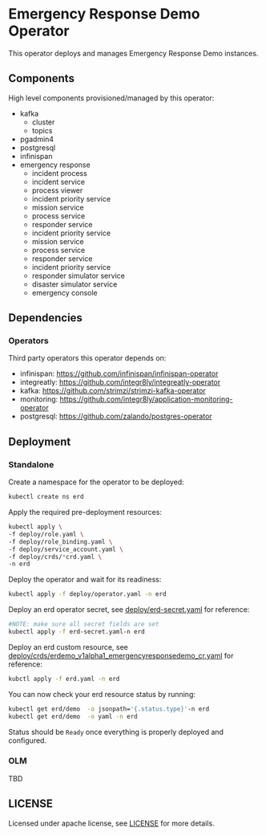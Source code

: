 # Emergency Response Demo Operator

This operator deploys and manages Emergency Response Demo instances.

## Components

High level components provisioned/managed by this operator:

* kafka
    * cluster
    * topics
* pgadmin4
* postgresql
* infinispan
* emergency response
    * incident process
    * incident service
    * process viewer
    * incident priority service
    * mission service
    * process service
    * responder service
    * incident priority service
    * mission service
    * process service
    * responder service
    * incident priority service
    * responder simulator service
    * disaster simulator service
    * emergency console

## Dependencies
    
### Operators

Third party operators this operator depends on:

* infinispan: https://github.com/infinispan/infinispan-operator
* integreatly: https://github.com/integr8ly/integreatly-operator
* kafka: https://github.com/strimzi/strimzi-kafka-operator
* monitoring: https://github.com/integr8ly/application-monitoring-operator
* postgresql: https://github.com/zalando/postgres-operator

## Deployment

### Standalone

Create a namespace for the operator to be deployed:

```bash
kubectl create ns erd
```

Apply the required pre-deployment resources:

```bash
kubectl apply \
-f deploy/role.yaml \
-f deploy/role_binding.yaml \
-f deploy/service_account.yaml \
-f deploy/crds/*crd.yaml \
-n erd
```

Deploy the operator and wait for its readiness:

```bash
kubectl apply -f deploy/operator.yaml -n erd
```

Deploy an erd operator secret, see [deploy/erd-secret.yaml](./deploy/erd-secret.yaml) for reference:

```bash
#NOTE: make sure all secret fields are set
kubectl apply -f erd-secret.yaml-n erd
```

Deploy an erd custom resource, see [deploy/crds/erdemo_v1alpha1_emergencyresponsedemo_cr.yaml](./deploy/crds/erdemo_v1alpha1_emergencyresponsedemo_cr.yaml) for reference:

```bash
kubctl apply -f erd.yaml -n erd
```

You can now check your erd resource status by running:

```bash
kubectl get erd/demo  -o jsonpath='{.status.type}'-n erd
kubectl get erd/demo  -o yaml -n erd
```

Status should be `Ready` once everything is properly deployed and configured.

### OLM

TBD

## LICENSE

Licensed under apache license, see [LICENSE](./LICENSE) for more details.
